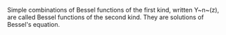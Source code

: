 Simple combinations of Bessel functions of the first kind, written
Y~n~(z), are called Bessel functions of the second kind. They are
solutions of Bessel's equation.
